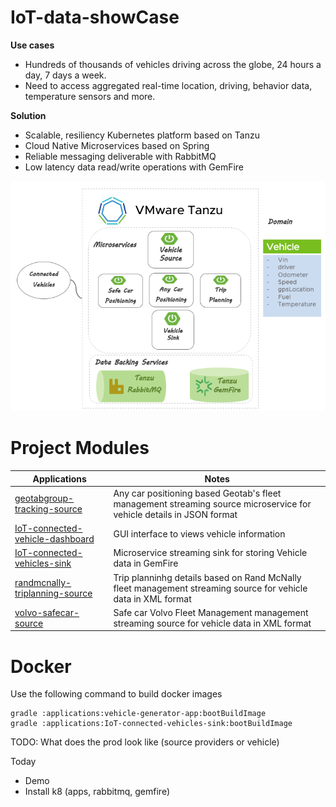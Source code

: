 # IoT-data-showCase


**Use cases**

- Hundreds of thousands of vehicles driving across the globe, 24 hours a day, 7 days a week.
- Need to access aggregated real-time location, driving, behavior data, temperature sensors and more.

**Solution**

- Scalable, resiliency Kubernetes platform based on Tanzu
- Cloud Native Microservices based on Spring
- Reliable messaging deliverable with RabbitMQ
- Low latency data read/write operations with GemFire


![img.png](docs/images/overview.png)

# Project Modules


Applications                                                                        |    Notes
-------------------------------------------------------------------------           |    ----------------------
[geotabgroup-tracking-source](applications/geotabgroup-tracking-source)             |    Any car positioning based Geotab's fleet management streaming source microservice for vehicle details in JSON format
[IoT-connected-vehicle-dashboard](applications/IoT-connected-vehicle-dashboard)     |    GUI interface to views vehicle information
[IoT-connected-vehicles-sink](applications/IoT-connected-vehicles-sink)             |    Microservice streaming sink for storing Vehicle data in GemFire
[randmcnally-triplanning-source](applications/randmcnally-triplanning-source)       |    Trip planninhg details based on Rand McNally fleet management streaming source for vehicle data in XML format
[volvo-safecar-source](applications/volvo-safecar-source)                           |    Safe car Volvo Fleet Management management streaming source for vehicle data in XML format


# Docker

Use the following command to build docker images

```shell script
gradle :applications:vehicle-generator-app:bootBuildImage
gradle :applications:IoT-connected-vehicles-sink:bootBuildImage

```

TODO: What does the prod look like (source providers or vehicle)


Today 

- Demo
- Install k8 (apps, rabbitmq, gemfire)






